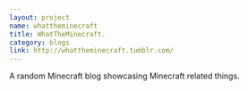 ```yaml
---
layout: project
name: whattheminecraft
title: WhatTheMinecraft.
category: blogs
link: http://whattheminecraft.tumblr.com/
---
```


A random Minecraft blog showcasing Minecraft related things.
